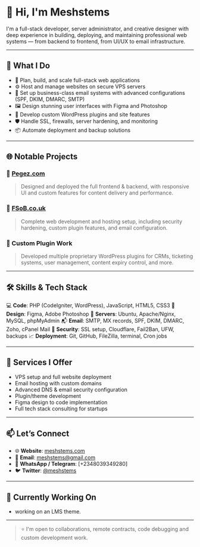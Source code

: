 # 👋 Hi, I'm Meshstems

I'm a full-stack developer, server administrator, and creative designer with deep experience in building, deploying, and maintaining professional web systems — from backend to frontend, from UI/UX to email infrastructure.

---

## 💼 What I Do

- 🧠 Plan, build, and scale full-stack web applications
- ⚙️ Host and manage websites on secure VPS servers
- 📧 Set up business-class email systems with advanced configurations (SPF, DKIM, DMARC, SMTP)
- 🖼️ Design stunning user interfaces with Figma and Photoshop
- 🔌 Develop custom WordPress plugins and site features
- 🛡️ Handle SSL, firewalls, server hardening, and monitoring
- 📦 Automate deployment and backup solutions

---

## 🌐 Notable Projects

### 🔹 [Pegez.com](https://pegez.com)
> Designed and deployed the full frontend & backend, with responsive UI and custom features for content delivery and performance.

### 🔹 [FSoB.co.uk](https://fsob.co.uk)
> Complete web development and hosting setup, including security hardening, custom plugin features, and email configuration.

### 🔹 Custom Plugin Work
> Developed multiple proprietary WordPress plugins for CRMs, ticketing systems, user management, content expiry control, and more.

---

## 🛠️ Skills & Tech Stack
💻 **Code**: PHP (CodeIgniter, WordPress), JavaScript, HTML5, CSS3
🎨 **Design**: Figma, Adobe Photoshop
📡 **Servers**: Ubuntu, Apache/Nginx, MySQL, phpMyAdmin
📬 **Email**: SMTP, MX records, SPF, DKIM, DMARC, Zoho, cPanel Mail
🔐 **Security**: SSL setup, Cloudflare, Fail2Ban, UFW, backups
📈 **Deployment**: Git, GitHub, FileZilla, terminal, Cron jobs

---

## 🔧 Services I Offer

- VPS setup and full website deployment
- Email hosting with custom domains
- Advanced DNS & email security configuration
- Plugin/theme development
- Figma design to code implementation
- Full tech stack consulting for startups

---

## 📫 Let’s Connect

- 🌐 **Website**: [meshstems.com](https://meshstems.com)
- 📧 **Email**: [meshstems@gmail.com](mailto:meshstems@gmail.com)
- 📱 **WhatsApp / Telegram**: [+2348039349280]
- 🐦 **Twitter**: [@meshstems](https://twitter.com/meshstems)

---

## 🚀 Currently Working On

- working on an LMS theme. 

---

> ⭐ I'm open to collaborations, remote contracts, code debugging and custom development work.
